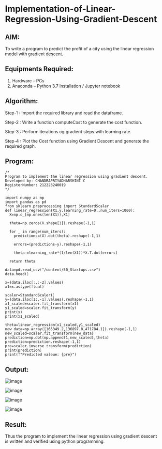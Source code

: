 # Implementation-of-Linear-Regression-Using-Gradient-Descent

## AIM:
To write a program to predict the profit of a city using the linear regression model with gradient descent.

## Equipments Required:
1. Hardware – PCs
2. Anaconda – Python 3.7 Installation / Jupyter notebook

## Algorithm:
Step-1 : Import the required library and read the dataframe.

Step-2 : Write a function computeCost to generate the cost function.

Step-3 : Perform iterations og gradient steps with learning rate.

Step-4 : Plot the Cost function using Gradient Descent and generate the required graph.

## Program:
```
/*
Program to implement the linear regression using gradient descent.
Developed by: CHANDRAPRIYADHARSHINI C
RegisterNumber: 212223240019
*/
```
```
import numpy as np
import pandas as pd
from sklearn.preprocessing import StandardScaler
def linear_regression(X1,y,learning_rate=0.,num_iters=1000):
  X=np.c_[np.ones(len(X1)),X1]

  theta=np.zeros(X.shape[1]).reshape(-1,1)

  for _ in range(num_iters):
    predictions=(X).dot(theta).reshape(-1,1)

    errors=(predictions-y).reshape(-1,1)

    theta-=learning_rate*(1/len(X1))*X.T.dot(errors)

  return theta
```
```
data=pd.read_csv("/content/50_Startups.csv")
data.head()
```
```
x=(data.iloc[:,:-2].values)
x1=x.astype(float)
```
```
scaler=StandardScaler()
y=(data.iloc[1:,-1].values).reshape(-1,1)
x1_scaled=scaler.fit_transform(x1)
y1_scaled=scaler.fit_transform(y)
print(x)
print(x1_scaled)
```
```
theta=linear_regression(x1_scaled,y1_scaled)
new_data=np.array([165349.2,136897.8,471784.1]).reshape(-1,1)
new_scaled=scaler.fit_transform(new_data)
prediction=np.dot(np.append(1,new_scaled),theta)
prediction=prediction.reshape(-1,1)
pre=scaler.inverse_transform(prediction)
print(prediction)
print(f"Predicted valeue: {pre}")
```
## Output:
![image](https://github.com/Bosevennila/Implementation-of-Linear-Regression-Using-Gradient-Descent/assets/144870486/4c873bd1-3136-401a-96e3-5fdbe084d75f)

![image](https://github.com/Bosevennila/Implementation-of-Linear-Regression-Using-Gradient-Descent/assets/144870486/8c7378ea-51d8-43d2-b222-e580788a0144)

![image](https://github.com/Bosevennila/Implementation-of-Linear-Regression-Using-Gradient-Descent/assets/144870486/e44b742a-dc35-4a16-8307-8fc10c6fa415)

![image](https://github.com/Bosevennila/Implementation-of-Linear-Regression-Using-Gradient-Descent/assets/144870486/7ffbdfcf-8439-4b1a-8011-a110e37ed1d4)
## Result:
Thus the program to implement the linear regression using gradient descent is written and verified using python programming.
